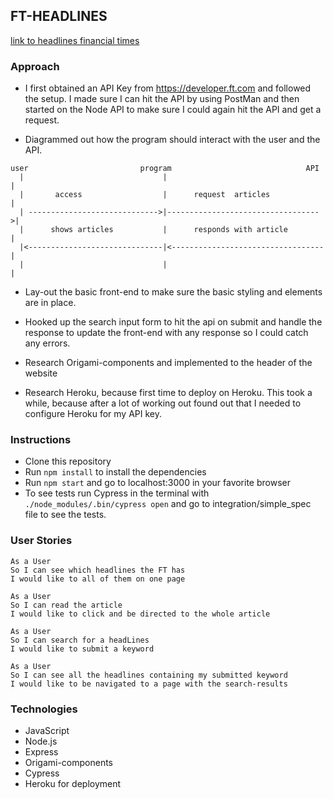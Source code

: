 ## FT-HEADLINES

[link to headlines financial times](https://headlines-financial-times.herokuapp.com/)

### Approach

* I first obtained an API Key from https://developer.ft.com and followed the setup.
I made sure I can hit the API by using PostMan and then started on the Node API to make sure I could again hit the API and get a request.

* Diagrammed out how the program should interact with the user and the API.
```
user                         program                              API
  |                               |                                   |
  |       access                  |      request  articles            |
  | ----------------------------->|---------------------------------->|
  |      shows articles           |      responds with article        |
  |<------------------------------|<----------------------------------|
  |                               |                                   |
```

* Lay-out the basic front-end to make sure the basic styling and elements are in place.

* Hooked up the search input form to hit the api on submit and handle the response to update the front-end with any response so I could catch any errors.

* Research Origami-components and implemented to the header of the website

* Research Heroku, because first time to deploy on Heroku. This took a while, because after a lot of working out found out that I needed to configure Heroku for my API key.


### Instructions

* Clone this repository
* Run ```npm install``` to install the dependencies
* Run ```npm start``` and go to localhost:3000 in your favorite browser
* To see tests run Cypress in the terminal with ```./node_modules/.bin/cypress open```
and go to integration/simple_spec file to see the tests.

### User Stories

```
As a User
So I can see which headlines the FT has
I would like to all of them on one page
```

```
As a User
So I can read the article
I would like to click and be directed to the whole article
```

```
As a User
So I can search for a headLines
I would like to submit a keyword
```

```
As a User
So I can see all the headlines containing my submitted keyword
I would like to be navigated to a page with the search-results
```

### Technologies

* JavaScript
* Node.js
* Express
* Origami-components
* Cypress
* Heroku for deployment

###
